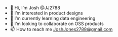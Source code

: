 - 👋 Hi, I’m Josh @JJ2788
- 👀 I’m interested in product designs
- 🌱 I’m currently learning data engineering
- 💞️ I’m looking to collaborate on OSS products
- 📫 How to reach me JoshJones2788@gmail.com

<!---
JJ2788/JJ2788 is a ✨ special ✨ repository because its `README.md` (this file) appears on your GitHub profile.
You can click the Preview link to take a look at your changes.
--->
